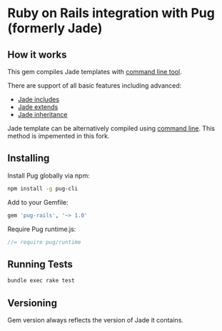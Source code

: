 # Ruby on Rails integration with Pug (formerly Jade)

## How it works
This gem compiles Jade templates with [command line tool](http://jade-lang.com/command-line).

There are support of all basic features including advanced:
* [Jade includes](http://jade-lang.com/reference/includes)
* [Jade extends](http://jade-lang.com/reference/extends)
* [Jade inheritance](http://jade-lang.com/reference/inheritance)

Jade template can be alternatively compiled using [command line](http://jade-lang.com/command-line). This method is impemented in this fork.

## Installing
Install Pug globally via npm:
```bash
npm install -g pug-cli
```

Add to your Gemfile:
```ruby
gem 'pug-rails', '~> 1.0'
```

Require Pug runtime.js:
```js
//= require pug/runtime
```

## Running Tests
```bash
bundle exec rake test
```

## Versioning
Gem version always reflects the version of Jade it contains.

